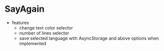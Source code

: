 # SayAgain

- features
    - change text color selector
    - number of lines selector
    - save selected language with AsyncStorage and above options when implemented